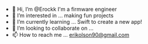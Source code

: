 - 👋 Hi, I’m @Erockk I'm a firmware engineer
- 👀 I’m interested in ... making fun projects 
- 🌱 I’m currently learning ... Swift to create a new app!
- 💞️ I’m looking to collaborate on ...
- 📫 How to reach me ... erikolson90@gmail.com

<!---
Erockk/Erockk is a ✨ special ✨ repository because its `README.md` (this file) appears on your GitHub profile.
You can click the Preview link to take a look at your changes.
--->
